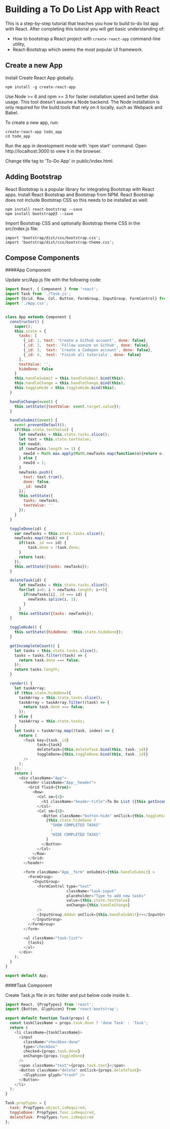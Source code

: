 # Building a To Do List App with React

This is a step-by-step tutorial that teaches you how to build to-do list app with React. After completing this tutorial you will get basic understanding of:

* How to bootstrap a React project with `create-react-app` command-line utility,  
* React-Bootstrap which seems the most popular UI framework.

## Create a new App

Install Create React App globally.

`npm install -g create-react-app`

Use Node >= 6 and npm >= 3 for faster installation speed and better disk usage. This tool doesn’t assume a Node backend. The Node installation is only required for the build tools that rely on it locally, such as Webpack and Babel.

To create a new app, run:

```
create-react-app todo_app
cd todo_app
```

Run the app in development mode with 'npm start' command. Open http://localhost:3000 to view it in the browser.

Change title tag to 'To-Do App' in public/index.html.

## Adding Bootstrap

React Bootstrap is a popular library for integrating Bootstrap with React apps.
Install React Bootstrap and Bootstrap from NPM. React Bootstrap does not include Bootstrap CSS so this needs to be installed as well:

```
npm install react-bootstrap --save
npm install bootstrap@3 --save
```

Import Bootstrap CSS and optionally Bootstrap theme CSS in the src/index.js file:

```
import 'bootstrap/dist/css/bootstrap.css';
import 'bootstrap/dist/css/bootstrap-theme.css';
```

## Compose Components

####App Component

Update src/App.js file with the following code:

```javascript
import React, { Component } from 'react';
import Task from './Task.js';
import {Grid, Row, Col, Button, FormGroup, InputGroup, FormControl} from 'react-bootstrap';
import './App.css';


class App extends Component {
  constructor() {
    super();
    this.state = {
      tasks: [
        {_id: 1, text: 'Create a Github account', done: false},
        {_id: 2,  text: 'Follow uzeuze on Github', done: false},
        {_id: 3,  text: 'Create a Codepen account', done: false},
        {_id: 4,  text: 'Finish all tutorials', done: false}
      ],
      textValue: '',
      hideDone: false
    }
    this.handleSubmit = this.handleSubmit.bind(this);
    this.handleChange = this.handleChange.bind(this);
    this.toggleHide = this.toggleHide.bind(this);
  }

  handleChange(event) {
    this.setState({textValue: event.target.value});
  }

  handleSubmit(event) {
    event.preventDefault();
    if(this.state.textValue) {
      let newTasks = this.state.tasks.slice();
      let text = this.state.textValue;
      let newId;
      if (newTasks.length >= 1) {
        newId = Math.max.apply(Math,newTasks.map(function(o){return o._id;})) + 1;
      } else {
        newId = 1;
      }
      newTasks.push({
        text: text.trim(),
        done: false,
        _id: newId
      });
      this.setState({
        tasks: newTasks,
        textValue: ''
      });
    }
  }

  toggleDone(id) {
    var newTasks = this.state.tasks.slice();
    newTasks.map((task) => {
      if(task._id === id) {
          task.done = !task.done;
      }
      return task;
    });
    this.setState({tasks: newTasks});
  }

  deleteTask(id) {
      let newTasks = this.state.tasks.slice();
      for(let i=0; i < newTasks.length; i++){
        if(newTasks[i]._id === id) {
          newTasks.splice(i, 1);
        }
      }
      this.setState({tasks: newTasks});
  }

  toggleHide() {
    this.setState({hideDone: !this.state.hideDone});
  }

  getIncompleteCount() {
    let tasks = this.state.tasks.slice();
    tasks = tasks.filter((task) => {
      return task.done === false;
    });
    return tasks.length;
  }

  render() {
    let taskArray;
    if (this.state.hideDone){
      taskArray = this.state.tasks.slice();
      taskArray = taskArray.filter((task) => {
        return task.done === false;
      });
    } else {
      taskArray = this.state.tasks;
    }
    let tasks = taskArray.map((task, index) => {
      return (
        <Task key={task._id}
              task={task}
              deleteTask={this.deleteTask.bind(this, task._id)}
              toggleDone={this.toggleDone.bind(this, task._id)}
        />
      );
    });
    return (
      <div className="App">
        <header className="App__header">
          <Grid fluid={true}>
            <Row>
              <Col sm={4}>
                <h1 className="header-title">To Do List ({this.getIncompleteCount()})</h1>
              </Col>
              <Col sm={8}>
                <Button className="button-hide" onClick={this.toggleHide}>
                  {this.state.hideDone ?
                    "SHOW COMPLETED TASKS"
                    :
                    "HIDE COMPLETED TASKS"
                  }
                </Button>
              </Col>
            </Row>
          </Grid>
        </header>

        <form className="App__form" onSubmit={this.handleSubmit} >
          <FormGroup>
            <InputGroup>
              <FormControl type="text"
                           className="task-input"
                           placeholder="Type to add new tasks"
                           value={this.state.textValue}
                           onChange={this.handleChange}
              />
              <InputGroup.Addon onClick={this.handleSubmit}>+</InputGroup.Addon>
            </InputGroup>
          </FormGroup>
        </form>

        <ul className="task-list">
          {tasks}
        </ul>
      </div>
    );
  }
}

export default App;
```

####Task Component

Create Task.js file in src folder and put below code inside it.

```javascript
import React, {PropTypes} from 'react';
import {Button, Glyphicon} from 'react-bootstrap';

export default function Task(props) {
  const taskClassName = props.task.done ? 'done Task' : 'Task';
  return (
    <li className={taskClassName}>
      <input
        className="checkbox-done"
        type="checkbox"
        checked={props.task.done}
        onChange={props.toggleDone}
      />
      <span className="text">{props.task.text}</span>
      <Button className="delete" onClick={props.deleteTask}>
        <Glyphicon glyph="trash" />
      </Button>
    </li>
  );
}

Task.propTypes = {
  task: PropTypes.object.isRequired,
  toggleDone: PropTypes.func.isRequired,
  deleteTask: PropTypes.func.isRequired
};
```
